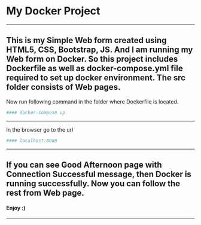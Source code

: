 # My Docker Project
--------------------------------------------------------------------------------
This is my Simple Web form created using HTML5, CSS, Bootstrap, JS. And I am running my Web form on Docker. So this project includes Dockerfile as well as docker-compose.yml file required to set up docker environment. The src folder consists of Web pages.
--------------------------------------------------------------------------------
Now run following command in the folder where Dockerfile is located. 
```sh
#### docker-compose up 
```
--------------------------------------------------------------------------------
In the browser go to the url 
```sh
#### localhost:8080 
```
--------------------------------------------------------------------------------
If you can see Good Afternoon page with  Connection Successful message, then Docker is running successfully.
Now you can follow the rest from Web page. 
--------------------------------------------------------------------------------
#### Enjoy :)
--------------------------------------------------------------------------------

